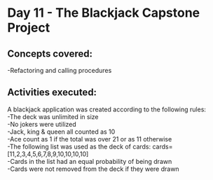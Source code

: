 # **Day 11 - The Blackjack Capstone Project**

## Concepts covered:
-Refactoring and calling procedures

## Activities executed:
A blackjack application was created according to the following rules:\
-The deck was unlimited in size\
-No jokers were utilized\
-Jack, king & queen all counted as 10\
-Ace count as 1 if the total was over 21 or as 11 otherwise\
-The following list was used as the deck of cards: cards=[11,2,3,4,5,6,7,8,9,10,10,10,10]\
-Cards in the list had an equal probability of being drawn\
-Cards were not removed from the deck if they were drawn
